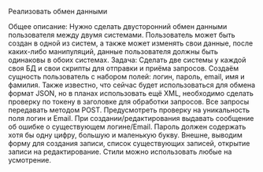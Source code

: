 Реализовать обмен данными

Общее описание:
Нужно сделать двусторонний обмен данными пользователя между двумя системами. Пользователь может быть создан в одной из систем, а также может изменять свои данные, после каких-либо манипуляций, данные пользователя должны быть одинаковы в обоих системах.
Задача:
Сделать две системы у каждой своя БД и свои скрипты для отправки и приёма запросов.
Создаём сущность пользователь с набором полей: логин, пароль, email, имя и фамилия. Также известно, что сейчас будет использоваться для обмена формат JSON, но в планах использовать ещё XML, необходимо сделать проверку по токену в заголовке для обработки запросов. Все запросы передавать методом POST. 
Предусмотреть проверку на уникальность поля логин и Email. При создании/редактирования выдавать сообщение об ошибке о существующем логине/Email.
Пароль должен содержать хотя бы одну цифру, большую и маленькую букву.
Внешне, выводим форму для создания записи, список существующих записей, открытие записи на редактирование. Стили можно использовать любые на усмотрение.
